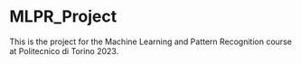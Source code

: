 # MLPR_Project
This is the project for the Machine Learning and Pattern Recognition course at Politecnico di Torino 2023.
